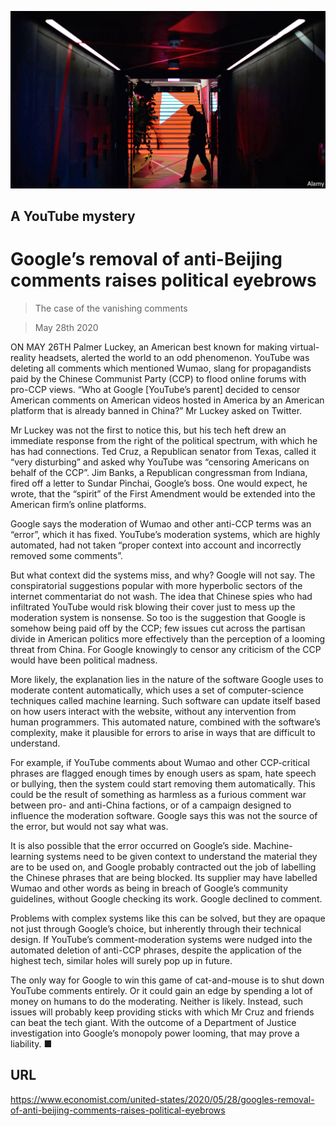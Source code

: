 ![](./images/20200530_USP005_0.jpg)

## A YouTube mystery

# Google’s removal of anti-Beijing comments raises political eyebrows

> The case of the vanishing comments

> May 28th 2020

ON MAY 26TH Palmer Luckey, an American best known for making virtual-reality headsets, alerted the world to an odd phenomenon. YouTube was deleting all comments which mentioned Wumao, slang for propagandists paid by the Chinese Communist Party (CCP) to flood online forums with pro-CCP views. “Who at Google [YouTube’s parent] decided to censor American comments on American videos hosted in America by an American platform that is already banned in China?” Mr Luckey asked on Twitter.

Mr Luckey was not the first to notice this, but his tech heft drew an immediate response from the right of the political spectrum, with which he has had connections. Ted Cruz, a Republican senator from Texas, called it “very disturbing” and asked why YouTube was “censoring Americans on behalf of the CCP”. Jim Banks, a Republican congressman from Indiana, fired off a letter to Sundar Pinchai, Google’s boss. One would expect, he wrote, that the “spirit” of the First Amendment would be extended into the American firm’s online platforms.

Google says the moderation of Wumao and other anti-CCP terms was an “error”, which it has fixed. YouTube’s moderation systems, which are highly automated, had not taken “proper context into account and incorrectly removed some comments”.

But what context did the systems miss, and why? Google will not say. The conspiratorial suggestions popular with more hyperbolic sectors of the internet commentariat do not wash. The idea that Chinese spies who had infiltrated YouTube would risk blowing their cover just to mess up the moderation system is nonsense. So too is the suggestion that Google is somehow being paid off by the CCP; few issues cut across the partisan divide in American politics more effectively than the perception of a looming threat from China. For Google knowingly to censor any criticism of the CCP would have been political madness.

More likely, the explanation lies in the nature of the software Google uses to moderate content automatically, which uses a set of computer-science techniques called machine learning. Such software can update itself based on how users interact with the website, without any intervention from human programmers. This automated nature, combined with the software’s complexity, make it plausible for errors to arise in ways that are difficult to understand.

For example, if YouTube comments about Wumao and other CCP-critical phrases are flagged enough times by enough users as spam, hate speech or bullying, then the system could start removing them automatically. This could be the result of something as harmless as a furious comment war between pro- and anti-China factions, or of a campaign designed to influence the moderation software. Google says this was not the source of the error, but would not say what was.

It is also possible that the error occurred on Google’s side. Machine-learning systems need to be given context to understand the material they are to be used on, and Google probably contracted out the job of labelling the Chinese phrases that are being blocked. Its supplier may have labelled Wumao and other words as being in breach of Google’s community guidelines, without Google checking its work. Google declined to comment.

Problems with complex systems like this can be solved, but they are opaque not just through Google’s choice, but inherently through their technical design. If YouTube’s comment-moderation systems were nudged into the automated deletion of anti-CCP phrases, despite the application of the highest tech, similar holes will surely pop up in future.

The only way for Google to win this game of cat-and-mouse is to shut down YouTube comments entirely. Or it could gain an edge by spending a lot of money on humans to do the moderating. Neither is likely. Instead, such issues will probably keep providing sticks with which Mr Cruz and friends can beat the tech giant. With the outcome of a Department of Justice investigation into Google’s monopoly power looming, that may prove a liability. ■

## URL

https://www.economist.com/united-states/2020/05/28/googles-removal-of-anti-beijing-comments-raises-political-eyebrows
